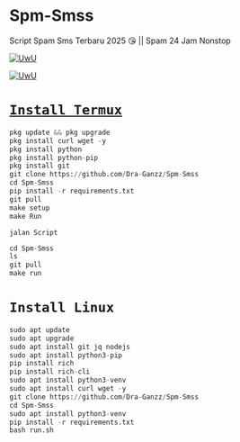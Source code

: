 # Spm-Smss
Script Spam Sms Terbaru 2025 😘 || Spam 24 Jam Nonstop
<p align="center">

  <a href="https://github.com/Dra-Ganzz"><img src="http://readme-typing-svg.herokuapp.com?color=BF00FF&center=true&vCenter=true&multiline=false&lines=Kasih+Star+Dong+^_^" alt="UwU">

 <p align="center">

   <a href="https://github.com/Dra-Ganzz"><img src="http://readme-typing-svg.herokuapp.com?color=FFD700&center=true&vCenter=true&multiline=false&lines=Duar+Follow+github+Vindra+Ganzz+Dong+^_^" alt="UwU">
 
# `Install Termux`

```python
pkg update && pkg upgrade
pkg install curl wget -y
pkg install python
pkg install python-pip
pkg install git
git clone https://github.com/Dra-Ganzz/Spm-Smss
cd Spm-Smss
pip install -r requirements.txt
git pull
make setup
make Run
```

`jalan Script`
```python
cd Spm-Smss 
ls
git pull
make run
```

# `Install Linux`
```python
sudo apt update
sudo apt upgrade
sudo apt install git jq nodejs
sudo apt install python3-pip
pip install rich
pip install rich-cli
sudo apt install python3-venv
sudo apt install curl wget -y
git clone https://github.com/Dra-Ganzz/Spm-Smss
cd Spm-Smss
sudo apt install python3-venv
pip install -r requirements.txt
bash run.sh
```
